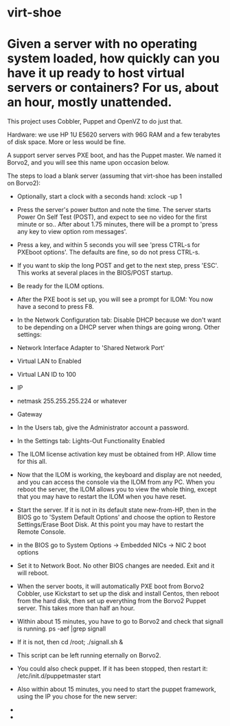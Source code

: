 # virt-shoe

# Given a server with no operating system loaded, how quickly can you have it up ready to host virtual servers or containers? For us, about an hour, mostly unattended.

This project uses Cobbler, Puppet and OpenVZ to do just that.

Hardware: we use HP 1U E5620 servers with 96G RAM and a few terabytes of disk space. More or less would be fine. 

A support server serves PXE boot, and has the Puppet master. We named it Borvo2, and you will see this name upon occasion below. 

The steps to load a blank server (assuming that virt-shoe has been installed on Borvo2):

* Optionally, start a clock with a seconds hand: xclock -up 1
* Press the server's power button and note the time. The server starts Power On Self Test (POST), and expect to see no video for the first minute or so.. After about 1.75 minutes, there will be a prompt to 'press any key to view option rom messages'.
* Press a key, and within 5 seconds you will see 'press CTRL-s for PXEboot options'. The defaults are fine, so do not press CTRL-s. 
* If you want to skip the long POST and get to the next step, press 'ESC'. This works at several places in the BIOS/POST startup. 
* Be ready for the ILOM options. 
* After the PXE boot is set up, you will see a prompt for ILOM: You now have a second to press F8.
* In the Network Configuration tab: Disable DHCP because we don't want to be depending on a DHCP server when things are going wrong. Other settings: 
* Network Interface Adapter to 'Shared Network Port'
* Virtual LAN to Enabled
* Virtual LAN ID to 100
* IP <host-ip>
* netmask 255.255.255.224 or whatever
* Gateway <gateway-ip>
* In the Users tab, give the Administrator account a password. 
* In the Settings tab: Lights-Out Functionality Enabled
* The ILOM license activation key must be obtained from HP. Allow time for this all.
* Now that the ILOM is working, the keyboard and display are not needed, and you can access the console via the ILOM from any PC. When you reboot the server, the ILOM allows you to view the whole thing, except that you may have to restart the ILOM when you have reset.
* Start the server. If it is not in its default state new-from-HP, then in the BIOS go to 'System Default Options' and choose the option to Restore Settings/Erase Boot Disk. At this point you may have to restart the Remote Console. 
* in the BIOS go to System Options -> Embedded NICs -> NIC 2 boot options
* Set it to Network Boot. No other BIOS changes are needed. Exit and it will reboot. 
* When the server boots, it will automatically PXE boot from Borvo2 Cobbler, use Kickstart to set up the disk and install Centos, then reboot from the hard disk, then set up everything from the Borvo2 Puppet server. This takes more than half an hour. 
* Within about 15 minutes, you have to go to Borvo2 and check that signall is running. ps -aef |grep signall
* If it is not, then cd /root; ./signall.sh &
* This script can be left running eternally on Borvo2.
* You could also check puppet. If it has been stopped, then restart it: /etc/init.d/puppetmaster start

* Also within about 15 minutes, you need to start the puppet framework, using the IP you chose for the new server: 
* 

* 


